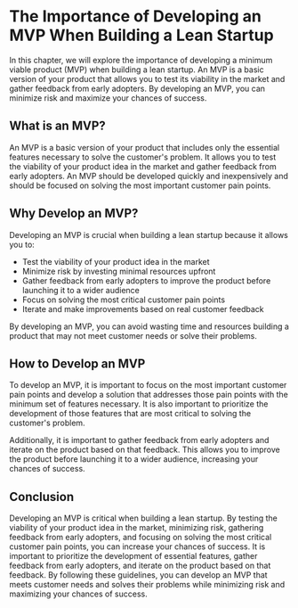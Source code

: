 The Importance of Developing an MVP When Building a Lean Startup
======================================================================================================================

In this chapter, we will explore the importance of developing a minimum viable product (MVP) when building a lean startup. An MVP is a basic version of your product that allows you to test its viability in the market and gather feedback from early adopters. By developing an MVP, you can minimize risk and maximize your chances of success.

What is an MVP?
---------------

An MVP is a basic version of your product that includes only the essential features necessary to solve the customer's problem. It allows you to test the viability of your product idea in the market and gather feedback from early adopters. An MVP should be developed quickly and inexpensively and should be focused on solving the most important customer pain points.

Why Develop an MVP?
-------------------

Developing an MVP is crucial when building a lean startup because it allows you to:

* Test the viability of your product idea in the market
* Minimize risk by investing minimal resources upfront
* Gather feedback from early adopters to improve the product before launching it to a wider audience
* Focus on solving the most critical customer pain points
* Iterate and make improvements based on real customer feedback

By developing an MVP, you can avoid wasting time and resources building a product that may not meet customer needs or solve their problems.

How to Develop an MVP
---------------------

To develop an MVP, it is important to focus on the most important customer pain points and develop a solution that addresses those pain points with the minimum set of features necessary. It is also important to prioritize the development of those features that are most critical to solving the customer's problem.

Additionally, it is important to gather feedback from early adopters and iterate on the product based on that feedback. This allows you to improve the product before launching it to a wider audience, increasing your chances of success.

Conclusion
----------

Developing an MVP is critical when building a lean startup. By testing the viability of your product idea in the market, minimizing risk, gathering feedback from early adopters, and focusing on solving the most critical customer pain points, you can increase your chances of success. It is important to prioritize the development of essential features, gather feedback from early adopters, and iterate on the product based on that feedback. By following these guidelines, you can develop an MVP that meets customer needs and solves their problems while minimizing risk and maximizing your chances of success.
